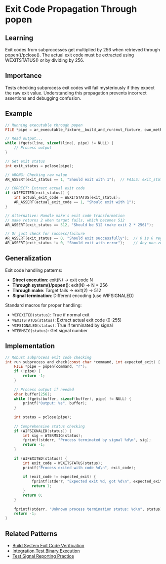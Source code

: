 # Exit Code Propagation Through popen

## Learning
Exit codes from subprocesses get multiplied by 256 when retrieved through popen()/pclose(). The actual exit code must be extracted using WEXITSTATUS() or by dividing by 256.

## Importance
Tests checking subprocess exit codes will fail mysteriously if they expect the raw exit value. Understanding this propagation prevents incorrect assertions and debugging confusion.

## Example
```c
// Running executable through popen
FILE *pipe = ar_executable_fixture__build_and_run(mut_fixture, own_methods_dir);

// Read output...
while (fgets(line, sizeof(line), pipe) != NULL) {
    // Process output
}

// Get exit status
int exit_status = pclose(pipe);

// WRONG: Checking raw value
AR_ASSERT(exit_status == 1, "Should exit with 1");  // FAILS: exit_status is 256!

// CORRECT: Extract actual exit code
if (WIFEXITED(exit_status)) {
    int actual_exit_code = WEXITSTATUS(exit_status);
    AR_ASSERT(actual_exit_code == 1, "Should exit with 1");
}

// Alternative: Handle make's exit code transformation
// make returns 2 when target fails, which becomes 512
AR_ASSERT(exit_status == 512, "Should be 512 (make exit 2 * 256)");

// Or just check for success/failure
AR_ASSERT(exit_status == 0, "Should exit successfully");  // 0 is 0 regardless
AR_ASSERT(exit_status != 0, "Should exit with error");    // Any non-zero
```

## Generalization
Exit code handling patterns:
- **Direct execution**: exit(N) → exit code N
- **Through system()/popen()**: exit(N) → N * 256
- **Through make**: Target fails → exit(2) → 512
- **Signal termination**: Different encoding (use WIFSIGNALED)

Standard macros for proper handling:
- `WIFEXITED(status)`: True if normal exit
- `WEXITSTATUS(status)`: Extract actual exit code (0-255)
- `WIFSIGNALED(status)`: True if terminated by signal
- `WTERMSIG(status)`: Get signal number

## Implementation
```c
// Robust subprocess exit code checking
int run_subprocess_and_check(const char *command, int expected_exit) {
    FILE *pipe = popen(command, "r");
    if (!pipe) {
        return -1;
    }
    
    // Process output if needed
    char buffer[256];
    while (fgets(buffer, sizeof(buffer), pipe) != NULL) {
        printf("Output: %s", buffer);
    }
    
    int status = pclose(pipe);
    
    // Comprehensive status checking
    if (WIFSIGNALED(status)) {
        int sig = WTERMSIG(status);
        fprintf(stderr, "Process terminated by signal %d\n", sig);
        return -1;
    }
    
    if (WIFEXITED(status)) {
        int exit_code = WEXITSTATUS(status);
        printf("Process exited with code %d\n", exit_code);
        
        if (exit_code != expected_exit) {
            fprintf(stderr, "Expected exit %d, got %d\n", expected_exit, exit_code);
            return 1;
        }
        return 0;
    }
    
    fprintf(stderr, "Unknown process termination status: %d\n", status);
    return -1;
}
```

## Related Patterns
- [Build System Exit Code Verification](build-system-exit-code-verification.md)
- [Integration Test Binary Execution](integration-test-binary-execution.md)
- [Test Signal Reporting Practice](test-signal-reporting-practice.md)